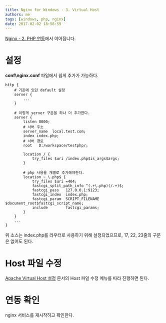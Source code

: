 ```yaml
---
title: Nginx for Windows - 3. Virtual Host
authors: me
tags: [windows, php, nginx]
date: 2017-02-02 18:58:59
---
```


[Nginx - 2. PHP 연동](/2017/02/02/Nginx-for-Windows-with-PHP/)에서 이어집니다.

# 설정

**conf\\nginx.conf** 파일에서 쉽게 추가가 가능하다.

```nginx nginx.conf
http {
    # 기존에 있던 default 설정
    server {
        ...
    }

    # 이렇게 server 구문을 하나 더 추가한다.
    server {
        listen 8000;
        # 서버 주소
        server_name  local.test.com;
        index index.php;
        # 서버 경로
        root   D:/workspace/testphp/;

        location / {
            try_files $uri /index.php$is_args$args;
        }

        # php 사용을 개별로 추가해야한다.
        location ~ \.php$ {
            try_files $uri =404;
            fastcgi_split_path_info ^(.+\.php)(/.+)$;
            fastcgi_pass   127.0.0.1:9123;
            fastcgi_index  index.php;
            fastcgi_param  SCRIPT_FILENAME  $document_root$fastcgi_script_name;
            include        fastcgi_params;
        }
    }
    ...
}
```

위 소스는 index.php를 라우터로 사용하기 위해 설정되었으므로,
17, 22, 23줄의 구문은 없어도 된다.

# Host 파일 수정

[Apache Virtual Host 설정](/2017/01/13/로컬-웹서버-돌리기-3-Virtual-Host-설정/) 문서의 Host 파일 수정 메뉴를 따라 진행하면 된다.

# 연동 확인

nginx 서비스를 재시작하고 확인한다.
